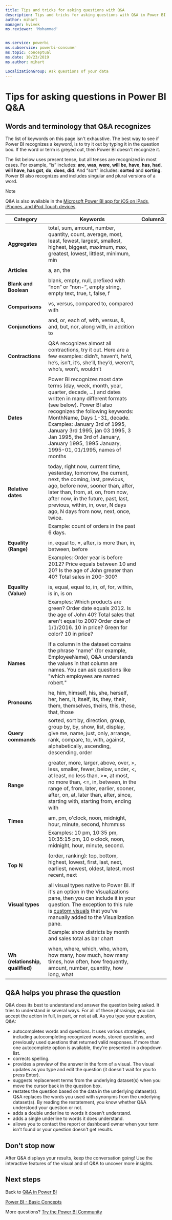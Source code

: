 ```yaml
---
title: Tips and tricks for asking questions with Q&A
description: Tips and tricks for asking questions with Q&A in Power BI
author: mihart
manager: kvivek
ms.reviewer: 'Mohammad'


ms.service: powerbi
ms.subservice: powerbi-consumer
ms.topic: conceptual
ms.date: 10/23/2019
ms.author: mihart

LocalizationGroup: Ask questions of your data
---
```

# Tips for asking questions in Power BI Q&A
## Words and terminology that Q&A recognizes
The list of keywords on this page isn't exhaustive.  The best way to see if Power BI recognizes a keyword, is to try it out by typing it in the question box.  If the word or term is greyed out, then Power BI doesn't recognize it.

The list below uses present tense, but all tenses are recognized in most cases. For example, “is” includes: **are**, **was**, **were**, **will be**, **have**, **has**, **had**, **will have**, **has got**, **do**, **does**, **did**.  And “sort” includes: **sorted** and **sorting**.  Power BI also recognizes and includes singular and plural versions of a word. 

> [!NOTE]
> Q&A is also available in the [Microsoft Power BI app for iOS on iPads, iPhones, and iPod Touch devices](mobile/mobile-apps-ios-qna.md).
>  


|Category  |Keywords  |Column3  |
|---------|---------|---------|
|**Aggregates**     | total, sum, amount, number, quantity, count, average, most, least, fewest, largest, smallest, highest, biggest, maximum, max, greatest, lowest, littlest, minimum, min          |
|     |         |         
**Articles**     |  a, an, the              |
|     |         |         
|**Blank and Boolean**     |   blank, empty, null, prefixed with “non” or “non-“, empty string, empty text, true, t, false, f          |
|     |         |         |
|**Comparisons**     |   vs, versus, compared to, compared with            |
|     |         |         |
|**Conjunctions**     |  and, or, each of, with, versus, &, and, but, nor, along with, in addition to       |         
|          |         |
|**Contractions**     |  Q&A recognizes almost all contractions, try it out.  Here are a few examples: didn’t, haven’t, he’d, he’s, isn’t, it’s, she’ll, they’d, weren’t, who’s, won’t, wouldn’t          |
|        |         |
|**Dates**     |       Power BI recognizes most date terms (day, week, month, year, quarter, decade, ...) and dates written in many different formats (see below). Power BI also recognizes the following keywords: MonthName, Days 1-31, decade. Examples: January 3rd of 1995, January 3rd 1995, jan 03 1995, 3 Jan 1995, the 3rd of January, January 1995, 1995 January, 1995-01, 01/1995, names of months         |
|        |         |
|**Relative dates**     |   today, right now, current time, yesterday, tomorrow, the current, next, the coming, last, previous, ago, before now, sooner than, after, later than, from, at, on, from now, after now, in the future, past, last, previous, within, in, over, N days ago, N days from now, next, once, twice.|
|    |  Example: count of orders in the past 6 days.  |            |
|        |         |
|**Equality (Range)**     |   in, equal to, =, after, is more than, in, between, before  |
|  |Examples: Order year is before 2012? Price equals between 10 and 20? Is the age of John greater than 40? Total sales in 200-300?              |
|        |         |
|**Equality (Value)**     |   is, equal, equal to, in, of, for, within, is in, is on |
|   | Examples: Which products are green? Order date equals 2012. Is the age of John 40? Total sales that aren't equal to 200? Order date of 1/1/2016. 10 in price? Green for color? 10 in price?              |
|        |         |
|**Names**     |       If a column in the dataset contains the phrase "name" (for example, EmployeeName), Q&A understands the values in that column are names. You can ask questions like "which employees are named robert."          |
|        |         |
**Pronouns**  | he, him, himself, his, she, herself, her, hers, it, itself, its, they, their, them, themselves, theirs, this, these, that, those
|**Query commands**     |    sorted, sort by, direction, group, group by, by, show, list, display, give me, name, just, only, arrange, rank, compare, to, with, against, alphabetically, ascending, descending, order             |
|        |         |
|**Range**     |      greater, more, larger, above, over, >, less, smaller, fewer, below, under, <,  at least, no less than, >=, at most, no more than, <=, in, between, in the range of, from, later, earlier, sooner, after, on, at, later than, after, since, starting with, starting from, ending with           |
|        |         |
**Times**  |am, pm, o'clock, noon, midnight, hour, minute, second, hh:mm:ss  |
|  |  Examples: 10 pm, 10:35 pm, 10:35:15 pm, 10 o clock, noon, midnight, hour, minute, second.  |
|  |  |
|**Top N**     |     (order, ranking): top, bottom, highest, lowest, first, last, next, earliest, newest, oldest, latest, most recent, next            |
|        |         |
|**Visual types**     |  all visual types native to Power BI.  If it's an option in the Visualizations pane, then you can include it in your question.  The exception to this rule is [custom visuals](../power-bi-custom-visuals.md) that you've manually added to the Visualization pane.  |
|  |  Example: show districts by month and sales total as bar chart               |
|        |         |
|**Wh (relationship, qualified)**  | when, where, which, who, whom, how many, how much, how many times, how often, how frequently, amount, number, quantity, how long, what                |

## Q&A helps you phrase the question
Q&A does its best to understand and answer the question being asked. It tries to understand in several ways. For all of these phrasings, you can accept the action in full, in part, or not at all. As you type your question, Q&A:

* autocompletes words and questions. It uses various strategies, including autocompleting recognized words, stored questions, and previously used questions that returned valid responses. If more than one autocomplete option is available, they're presented in a dropdown list.
* corrects spelling.
* provides a preview of the answer in the form of a visual. The visual updates as you type and edit the question (it doesn't wait for you to press Enter).
* suggests replacement terms from the underlying dataset(s) when you move the cursor back in the question box.
* restates the question based on the data in the underlying dataset(s). Q&A replaces the words you used with synonyms from the underlying dataset(s). By reading the restatement, you know whether Q&A understood your question or not. 
* adds a double underline to words it doesn't understand.
* adds a single underline to words it does understand.
* allows you to contact the report or dashboard owner when your term isn't found or your question doesn't get results.

## Don't stop now
After Q&A displays your results, keep the conversation going! Use the interactive features of the visual and of Q&A to uncover more insights.

## Next steps
Back to [Q&A in Power BI](end-user-q-and-a.md)  

[Power BI - Basic Concepts](end-user-basic-concepts.md)  

More questions? [Try the Power BI Community](http://community.powerbi.com/)

